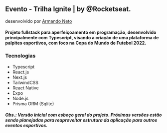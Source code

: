 ## Evento <NLW COPA> - Trilha Ignite | by @Rocketseat.

desenvolvido por [Armando Neto](https://github.com/ArNeto19)

#### Projeto fullstack para aperfeiçoamento em programação, desenvolvido principalmente com Typescript, visando a criação de uma plataforma de palpites esportivos, com foco na Copa do Mundo de Futebol 2022.

### Tecnologias
- Typescript
- React.js
- Next.js
- TailwindCSS
- React Native
- Expo
- Node.js
- Prisma ORM (Sqlite)

##### Obs.: Versão inicial com esboço geral do projeto. Próximas versões estão sendo planejadas para reaproveitar estrutura da aplicação para outros eventos esportivos.